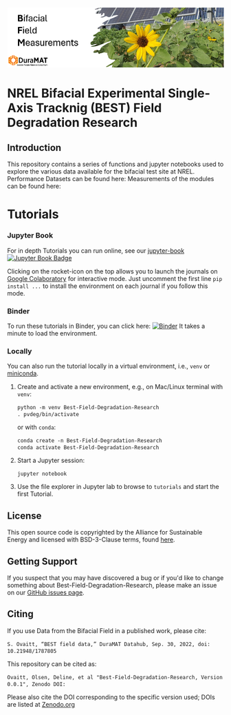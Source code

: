 ![logo](bifacialfield.png)

# NREL Bifacial Experimental Single-Axis Tracknig (BEST) Field Degradation Research

## Introduction

This repository contains a series of functions and jupyter notebooks used to explore the various data available for the bifacial test site at NREL.
Performance Datasets can be found here:
Measurements of the modules can be found here:

Tutorials
=========

### Jupyter Book

For in depth Tutorials you can run online, see our [jupyter-book](https://DuraMAT.github.io/Best-Field-Degradation-Research/intro.html) [![Jupyter Book Badge](https://jupyterbook.org/badge.svg)](https://DuraMAT.github.io/Best-Field-Degradation-Research/intro.html)

Clicking on the rocket-icon on the top allows you to launch the journals on [Google Colaboratory](https://colab.research.google.com/) for interactive mode.
Just uncomment the first line `pip install ...`  to install the environment on each journal if you follow this mode.

### Binder

To run these tutorials in Binder, you can click here:
[![Binder](https://mybinder.org/badge_logo.svg)](https://mybinder.org/v2/gh/DuraMAT/Best-Field-Degradation-Research/main)
It takes a minute to load the environment.

### Locally

You can also run the tutorial locally in a virtual environment, i.e., `venv` or
[miniconda](https://docs.conda.io/en/latest/miniconda.html).

1. Create and activate a new environment, e.g., on Mac/Linux terminal with `venv`:
   ```
   python -m venv Best-Field-Degradation-Research
   . pvdeg/bin/activate
   ```
   or with `conda`:
   ```
   conda create -n Best-Field-Degradation-Research
   conda activate Best-Field-Degradation-Research
   ```

1. Start a Jupyter session:

   ```
   jupyter notebook
   ```

1. Use the file explorer in Jupyter lab to browse to `tutorials`
   and start the first Tutorial.

## License

This open source code is copyrighted by the Alliance for Sustainable Energy and licensed with BSD-3-Clause terms, found [here](https://github.com/DuraMAT/Best-Field-Degradation-Research/blob/master/LICENSE).

## Getting Support

If you suspect that you may have discovered a bug or if you'd like to
change something about Best-Field-Degradation-Research, please make an issue on our
[GitHub issues page](https://github.com/DuraMAT/Best-Field-Degradation-Research/issues).

## Citing

If you use Data from the Bifacial Field in a published work, please cite:

    S. Ovaitt, “BEST field data,” DuraMAT Datahub, Sep. 30, 2022, doi: 10.21948/1787805

This repository can be cited as:

    Ovaitt, Olsen, Deline, et al "Best-Field-Degradation-Research, Version 0.0.1", Zenodo DOI:

Please also cite the DOI corresponding to the specific version used; DOIs are listed at [Zenodo.org](https://zenodo.org/search?page=1&size=20&q=conceptrecid:3860349&all_versions&sort=-version)
